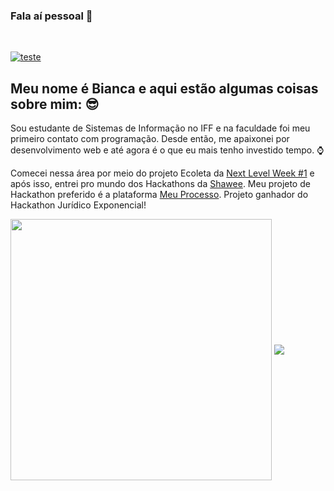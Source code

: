 


### Fala aí pessoal 👋
<br/>

[![teste](https://user-images.githubusercontent.com/37448340/87267194-5a2c8c80-c49d-11ea-95a5-993860580961.png)](https://www.linkedin.com/in/bkkater/)

## Meu nome é Bianca e aqui estão algumas coisas sobre mim: 😎

Sou estudante de Sistemas de Informação no IFF e na faculdade foi meu primeiro contato com programação. Desde então, me apaixonei por desenvolvimento web e até agora é o que eu mais tenho investido tempo. :watch:

Comecei nessa área por meio do projeto Ecoleta da [Next Level Week #1](https://blog.rocketseat.com.br/primeira-next-level-week/) e após isso, entrei pro mundo dos Hackathons da [Shawee](https://shawee.io/). Meu projeto de Hackathon preferido é a plataforma [Meu Processo](https://github.com/bkkater/meu-processo). Projeto ganhador do Hackathon Jurídico Exponencial!

<p> 
  <img align="center" width=418px src="https://github-readme-stats.vercel.app/api?username=bkkater&show_icons=true&layout=compact" />
  <img align="center" src="https://github-readme-stats.vercel.app/api/top-langs/?username=bkkater&show_icons=true&layout=compact" />
</p>
